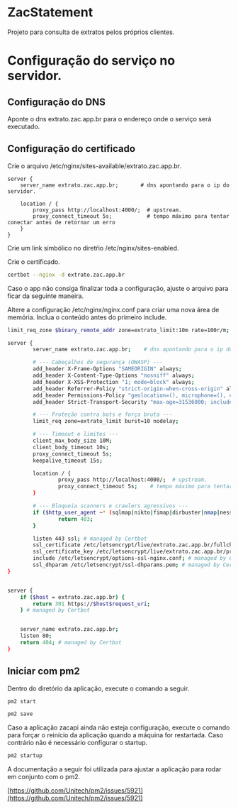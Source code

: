 # ZacStatement

Projeto para consulta de extratos pelos próprios clientes.

# Configuração do serviço no servidor.

## Configuração do DNS

Aponte o dns extrato.zac.app.br para o endereço onde o serviço será executado.

## Configuração do certificado

Crie o arquivo /etc/nginx/sites-available/extrato.zac.app.br.

```shell
server {
	server_name extrato.zac.app.br;       # dns apontando para o ip do servidor.

	location / {
		proxy_pass http://localhost:4000/;  # upstream.
		proxy_connect_timeout 5s;           # tempo máximo para tentar conectar antes de retornar um erro
	}
}
```

Crie um link simbólico no diretŕio /etc/nginx/sites-enabled.

Crie o certificado.

```sh
certbot --nginx -d extrato.zac.app.br
```

Caso o app não consiga finalizar toda a configuração, ajuste o arquivo para ficar da seguinte maneira.

Altere a configuração /etc/nginx/nginx.conf para criar uma nova área de memória. Inclua o conteúdo antes do primeiro include.

```sh
limit_req_zone $binary_remote_addr zone=extrato_limit:10m rate=100r/m;
```

```sh
server {
        server_name extrato.zac.app.br;    # dns apontando para o ip do servidor.

        # --- Cabeçalhos de segurança (OWASP) ---
        add_header X-Frame-Options "SAMEORIGIN" always;
        add_header X-Content-Type-Options "nosniff" always;
        add_header X-XSS-Protection "1; mode=block" always;
        add_header Referrer-Policy "strict-origin-when-cross-origin" always;
        add_header Permissions-Policy "geolocation=(), microphone=(), camera=()" always;
        add_header Strict-Transport-Security "max-age=31536000; includeSubDomains; preload" always;

        # --- Proteção contra bots e força bruta ---
        limit_req zone=extrato_limit burst=10 nodelay;

        # --- Timeout e limites ---
        client_max_body_size 10M;
        client_body_timeout 10s;
        proxy_connect_timeout 5s;
        keepalive_timeout 15s;

        location / {
                proxy_pass http://localhost:4000/;  # upstream.
                proxy_connect_timeout 5s;    # tempo máximo para tentar conectar antes de retornar um erro
        }

        # --- Bloqueia scanners e crawlers agressivos ---
        if ($http_user_agent ~* (sqlmap|nikto|fimap|dirbuster|nmap|nessus|wpscan|curl|wget)) {
                return 403;
        }

        listen 443 ssl; # managed by Certbot
        ssl_certificate /etc/letsencrypt/live/extrato.zac.app.br/fullchain.pem; # managed by Certbot
        ssl_certificate_key /etc/letsencrypt/live/extrato.zac.app.br/privkey.pem; # managed by Certbot
        include /etc/letsencrypt/options-ssl-nginx.conf; # managed by Certbot
        ssl_dhparam /etc/letsencrypt/ssl-dhparams.pem; # managed by Certbot
}


server {
    if ($host = extrato.zac.app.br) {
        return 301 https://$host$request_uri;
    } # managed by Certbot


    server_name extrato.zac.app.br;
    listen 80;
    return 404; # managed by Certbot
}
```

## Iniciar com pm2

Dentro do diretório da aplicação, execute o comando a seguir.

```sh
pm2 start
```

```sh
pm2 save
```

Caso a aplicação zacapi ainda não esteja configuração, execute o comando para forçar o reinício da aplicação quando a máquina for restartada. Caso contrário não é necessário configurar o startup.

```sh
pm2 startup
```

A documentação a seguir foi utilizada para ajustar a aplicação para rodar em conjunto com o pm2.

[https://github.com/Unitech/pm2/issues/5921](https://github.com/Unitech/pm2/issues/5921)
